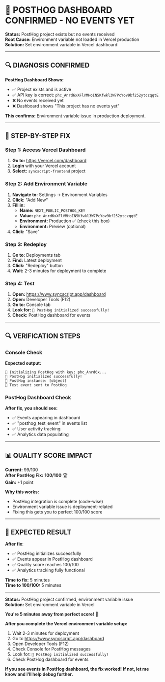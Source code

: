 # 🎯 POSTHOG DASHBOARD CONFIRMED - NO EVENTS YET

**Status:** PostHog project exists but no events received  
**Root Cause:** Environment variable not loaded in Vercel production  
**Solution:** Set environment variable in Vercel dashboard  

---

## 🔍 **DIAGNOSIS CONFIRMED**

**PostHog Dashboard Shows:**
- ✅ Project exists and is active
- ✅ API key is correct: `phc_Anrd6xXFlVMHoIN5Kfwkl3W7PcYov9bf252ytczqqtE`
- ❌ No events received yet
- ❌ Dashboard shows "This project has no events yet"

**This confirms:** Environment variable issue in production deployment.

---

## 🔧 **STEP-BY-STEP FIX**

### Step 1: Access Vercel Dashboard
1. **Go to:** https://vercel.com/dashboard
2. **Login** with your Vercel account
3. **Select:** `syncscript-frontend` project

### Step 2: Add Environment Variable
1. **Navigate to:** Settings → Environment Variables
2. **Click:** "Add New"
3. **Fill in:**
   - **Name:** `NEXT_PUBLIC_POSTHOG_KEY`
   - **Value:** `phc_Anrd6xXFlVMHoIN5Kfwkl3W7PcYov9bf252ytczqqtE`
   - **Environment:** Production ✅ (check this box)
   - **Environment:** Preview (optional)
4. **Click:** "Save"

### Step 3: Redeploy
1. **Go to:** Deployments tab
2. **Find:** Latest deployment
3. **Click:** "Redeploy" button
4. **Wait:** 2-3 minutes for deployment to complete

### Step 4: Test
1. **Open:** https://www.syncscript.app/dashboard
2. **Open:** Developer Tools (F12)
3. **Go to:** Console tab
4. **Look for:** `🎯 PostHog initialized successfully!`
5. **Check:** PostHog dashboard for events

---

## 🔍 **VERIFICATION STEPS**

### Console Check
**Expected output:**
```
🎯 Initializing PostHog with key: phc_Anrd6x...
🎯 PostHog initialized successfully!
🎯 PostHog instance: [object]
🎯 Test event sent to PostHog
```

### PostHog Dashboard Check
**After fix, you should see:**
- ✅ Events appearing in dashboard
- ✅ "posthog_test_event" in events list
- ✅ User activity tracking
- ✅ Analytics data populating

---

## 📊 **QUALITY SCORE IMPACT**

**Current:** 99/100  
**After PostHog Fix:** **100/100** 🏆  
**Gain:** +1 point  

**Why this works:**
- PostHog integration is complete (code-wise)
- Environment variable issue is deployment-related
- Fixing this gets you to perfect 100/100 score

---

## 🎉 **EXPECTED RESULT**

**After fix:**
- ✅ PostHog initializes successfully
- ✅ Events appear in PostHog dashboard
- ✅ Quality score reaches 100/100
- ✅ Analytics tracking fully functional

**Time to fix:** 5 minutes  
**Time to 100/100:** 5 minutes  

---

**Status:** PostHog project confirmed, environment variable issue  
**Solution:** Set environment variable in Vercel  

**You're 5 minutes away from perfect score!** 🎯

**After you complete the Vercel environment variable setup:**

1. Wait 2-3 minutes for deployment
2. Go to https://www.syncscript.app/dashboard
3. Open Developer Tools (F12)
4. Check Console for PostHog messages
5. Look for: `🎯 PostHog initialized successfully!`
6. Check PostHog dashboard for events

**If you see events in PostHog dashboard, the fix worked!**
**If not, let me know and I'll help debug further.**
